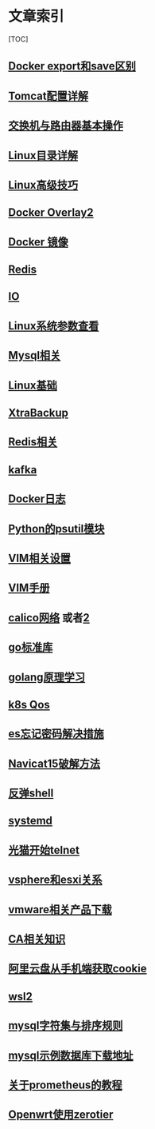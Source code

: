 # 文章索引

[TOC]

## [Docker export和save区别](  https://segmentfault.com/a/1190000039893760[)

## [Tomcat配置详解](https://www.cnblogs.com/kismetv/p/7228274.html)

## [交换机与路由器基本操作](https://blog.csdn.net/chouzhi7161/article/details/100749815)

## [Linux目录详解](https://www.cnblogs.com/peida/archive/2012/11/21/2780075.html)

## [Linux高级技巧](https://www.cnblogs.com/orangeform/archive/2011/12/20/2285454.html)

## [Docker Overlay2](https://www.cnblogs.com/wdliu/p/10483252.html)

## [Docker 镜像](https://www.cnblogs.com/sparkdev/p/9092082.html)

## [Redis](https://www.cnblogs.com/kismetv/p/9609938.html)

## [IO](https://www.cnblogs.com/upnote/p/12017212.html)

## [Linux系统参数查看](https://www.cnblogs.com/momoyan/p/9130566.html)

## [Mysql相关](https://www.cnblogs.com/coderxz/p/14813174.html)

## [Linux基础](https://www.junmajinlong.com/linux/index/)

## [XtraBackup](https://www.cnblogs.com/linyouyi/p/9823266.html)

## [Redis相关](https://www.cnblogs.com/coderxz/p/14803879.html)

## [kafka](https://www.cnblogs.com/qingyunzong/category/1212387.html)

## [Docker日志](https://www.cnblogs.com/operationhome/p/10907591.html)

## [Python的psutil模块](https://www.cnblogs.com/saneri/p/7528283.html)

## [VIM相关设置](https://blog.csdn.net/shuimengzhilong/article/details/45340361)



## [VIM手册](http://vimcdoc.sourceforge.net/doc/)

## [calico网络](https://www.cnblogs.com/goldsunshine/p/10701242.html) 或者[2](https://blog.csdn.net/babian8671/article/details/102086474)



## [go标准库](http://books.studygolang.com/The-Golang-Standard-Library-by-Example/chapter01/01.3.html)

## [golang原理学习](https://draveness.me/golang/docs/part2-foundation/ch05-keyword/golang-for-range/)



## [k8s Qos](https://zhuanlan.zhihu.com/p/145552399)



## [es忘记密码解决措施](https://www.cnblogs.com/a393060727/p/12971290.html)

## [Navicat15破解方法](https://www.cnblogs.com/laoshuai/p/13517172.html)

## [反弹shell](https://xz.aliyun.com/t/2549)



## [systemd](https://cloud.tencent.com/developer/article/1516125)



## [光猫开始telnet](https://blog.csdn.net/gsls200808/article/details/106307953)

## [vsphere和esxi关系](https://blog.csdn.net/xiaoxiaowu0419/article/details/124147704)

## [vmware相关产品下载](https://sysin.org/blog/vmware/)

## [CA相关知识](https://blog.csdn.net/dihunman8809/article/details/101624740)

## [阿里云盘从手机端获取cookie](https://www.chenxiaomo.com/refresh_token.html)

## [wsl2](https://blog.csdn.net/maybeYoc/article/details/122544516)

## [mysql字符集与排序规则](https://blog.csdn.net/weixin_43888891/article/details/121210470)



## [mysql示例数据库下载地址](https://dev.mysql.com/doc/index-other.html)



## [关于prometheus的教程](https://cloud.tencent.com/developer/inventory/22385)

## [Openwrt使用zerotier](https://blog.csdn.net/sinat_41822552/article/details/125428895)
